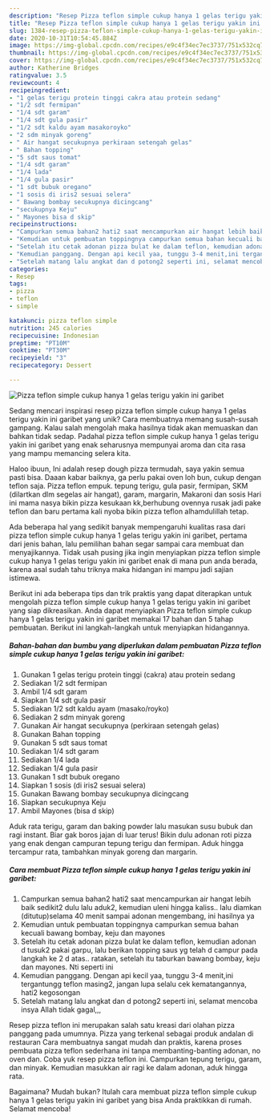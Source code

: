 ```yaml
---
description: "Resep Pizza teflon simple cukup hanya 1 gelas terigu yakin ini garibet Anti Gagal"
title: "Resep Pizza teflon simple cukup hanya 1 gelas terigu yakin ini garibet Anti Gagal"
slug: 1384-resep-pizza-teflon-simple-cukup-hanya-1-gelas-terigu-yakin-ini-garibet-anti-gagal
date: 2020-10-31T10:54:45.884Z
image: https://img-global.cpcdn.com/recipes/e9c4f34ec7ec3737/751x532cq70/pizza-teflon-simple-cukup-hanya-1-gelas-terigu-yakin-ini-garibet-foto-resep-utama.jpg
thumbnail: https://img-global.cpcdn.com/recipes/e9c4f34ec7ec3737/751x532cq70/pizza-teflon-simple-cukup-hanya-1-gelas-terigu-yakin-ini-garibet-foto-resep-utama.jpg
cover: https://img-global.cpcdn.com/recipes/e9c4f34ec7ec3737/751x532cq70/pizza-teflon-simple-cukup-hanya-1-gelas-terigu-yakin-ini-garibet-foto-resep-utama.jpg
author: Katherine Bridges
ratingvalue: 3.5
reviewcount: 4
recipeingredient:
- "1 gelas terigu protein tinggi cakra atau protein sedang"
- "1/2 sdt fermipan"
- "1/4 sdt garam"
- "1/4 sdt gula pasir"
- "1/2 sdt kaldu ayam masakoroyko"
- "2 sdm minyak goreng"
- " Air hangat secukupnya perkiraan setengah gelas"
- " Bahan topping"
- "5 sdt saus tomat"
- "1/4 sdt garam"
- "1/4 lada"
- "1/4 gula pasir"
- "1 sdt bubuk oregano"
- "1 sosis di iris2 sesuai selera"
- " Bawang bombay secukupnya dicingcang"
- "secukupnya Keju"
- " Mayones bisa d skip"
recipeinstructions:
- "Campurkan semua bahan2 hati2 saat mencampurkan air hangat lebih baik sedikit2 dulu lalu aduk2, kemudian uleni hingga kaliss.. lalu diamkan (ditutup)selama 40 menit sampai adonan mengembang, ini hasilnya ya"
- "Kemudian untuk pembuatan toppingnya campurkan semua bahan kecuali bawang bombay, keju dan mayones"
- "Setelah itu cetak adonan pizza bulat ke dalam teflon, kemudian adonan d tusuk2 pakai garpu, lalu berikan topping saus yg telah d campur pada langkah ke 2 d atas.. ratakan, setelah itu taburkan bawang bombay, keju dan mayones. Nti seperti ini"
- "Kemudian panggang. Dengan api kecil yaa, tunggu 3-4 menit,ini tergantungg teflon masing2, jangan lupa selalu cek kematangannya, hati2 kegosongan"
- "Setelah matang lalu angkat dan d potong2 seperti ini, selamat mencoba insya Allah tidak gagal,,,"
categories:
- Resep
tags:
- pizza
- teflon
- simple

katakunci: pizza teflon simple 
nutrition: 245 calories
recipecuisine: Indonesian
preptime: "PT10M"
cooktime: "PT30M"
recipeyield: "3"
recipecategory: Dessert

---
```



![Pizza teflon simple cukup hanya 1 gelas terigu yakin ini garibet](https://img-global.cpcdn.com/recipes/e9c4f34ec7ec3737/751x532cq70/pizza-teflon-simple-cukup-hanya-1-gelas-terigu-yakin-ini-garibet-foto-resep-utama.jpg)

Sedang mencari inspirasi resep pizza teflon simple cukup hanya 1 gelas terigu yakin ini garibet yang unik? Cara membuatnya memang susah-susah gampang. Kalau salah mengolah maka hasilnya tidak akan memuaskan dan bahkan tidak sedap. Padahal pizza teflon simple cukup hanya 1 gelas terigu yakin ini garibet yang enak seharusnya mempunyai aroma dan cita rasa yang mampu memancing selera kita.

Haloo ibuun, Ini adalah resep dough pizza termudah, saya yakin semua pasti bisa. Daaan kabar baiknya, ga perlu pakai oven loh bun, cukup dengan teflon saja. Pizza teflon empuk. tepung terigu, gula pasir, fermipan, SKM (dilartkan dlm segelas air hangat), garam, margarin, Makaroni dan sosis Hari ini mama nasya bikin pizza kesukaan kk,berhubung ovennya rusak jadi pake teflon dan baru pertama kali nyoba bikin pizza teflon alhamdulillah tetap.

Ada beberapa hal yang sedikit banyak mempengaruhi kualitas rasa dari pizza teflon simple cukup hanya 1 gelas terigu yakin ini garibet, pertama dari jenis bahan, lalu pemilihan bahan segar sampai cara membuat dan menyajikannya. Tidak usah pusing jika ingin menyiapkan pizza teflon simple cukup hanya 1 gelas terigu yakin ini garibet enak di mana pun anda berada, karena asal sudah tahu triknya maka hidangan ini mampu jadi sajian istimewa.


Berikut ini ada beberapa tips dan trik praktis yang dapat diterapkan untuk mengolah pizza teflon simple cukup hanya 1 gelas terigu yakin ini garibet yang siap dikreasikan. Anda dapat menyiapkan Pizza teflon simple cukup hanya 1 gelas terigu yakin ini garibet memakai 17 bahan dan 5 tahap pembuatan. Berikut ini langkah-langkah untuk menyiapkan hidangannya.

<!--inarticleads1-->

##### Bahan-bahan dan bumbu yang diperlukan dalam pembuatan Pizza teflon simple cukup hanya 1 gelas terigu yakin ini garibet:

1. Gunakan 1 gelas terigu protein tinggi (cakra) atau protein sedang
1. Sediakan 1/2 sdt fermipan
1. Ambil 1/4 sdt garam
1. Siapkan 1/4 sdt gula pasir
1. Sediakan 1/2 sdt kaldu ayam (masako/royko)
1. Sediakan 2 sdm minyak goreng
1. Gunakan  Air hangat secukupnya (perkiraan setengah gelas)
1. Gunakan  Bahan topping
1. Gunakan 5 sdt saus tomat
1. Sediakan 1/4 sdt garam
1. Sediakan 1/4 lada
1. Sediakan 1/4 gula pasir
1. Gunakan 1 sdt bubuk oregano
1. Siapkan 1 sosis (di iris2 sesuai selera)
1. Gunakan  Bawang bombay secukupnya dicingcang
1. Siapkan secukupnya Keju
1. Ambil  Mayones (bisa d skip)


Aduk rata terigu, garam dan baking powder lalu masukan susu bubuk dan ragi instant. Biar gak boros jajan di luar terus! Bikin dulu adonan roti pizza yang enak dengan campuran tepung terigu dan fermipan. Aduk hingga tercampur rata, tambahkan minyak goreng dan margarin. 

<!--inarticleads2-->

##### Cara membuat Pizza teflon simple cukup hanya 1 gelas terigu yakin ini garibet:

1. Campurkan semua bahan2 hati2 saat mencampurkan air hangat lebih baik sedikit2 dulu lalu aduk2, kemudian uleni hingga kaliss.. lalu diamkan (ditutup)selama 40 menit sampai adonan mengembang, ini hasilnya ya
1. Kemudian untuk pembuatan toppingnya campurkan semua bahan kecuali bawang bombay, keju dan mayones
1. Setelah itu cetak adonan pizza bulat ke dalam teflon, kemudian adonan d tusuk2 pakai garpu, lalu berikan topping saus yg telah d campur pada langkah ke 2 d atas.. ratakan, setelah itu taburkan bawang bombay, keju dan mayones. Nti seperti ini
1. Kemudian panggang. Dengan api kecil yaa, tunggu 3-4 menit,ini tergantungg teflon masing2, jangan lupa selalu cek kematangannya, hati2 kegosongan
1. Setelah matang lalu angkat dan d potong2 seperti ini, selamat mencoba insya Allah tidak gagal,,,


Resep pizza teflon ini merupakan salah satu kreasi dari olahan pizza panggang pada umumnya. Pizza yang terkenal sebagai produk andalan di restauran Cara membuatnya sangat mudah dan praktis, karena proses pembuata pizza teflon sederhana ini tanpa membanting-banting adonan, no oven dan. Coba yuk resep pizza teflon ini. Campurkan tepung terigu, garam, dan minyak. Kemudian masukkan air ragi ke dalam adonan, aduk hingga rata. 

Bagaimana? Mudah bukan? Itulah cara membuat pizza teflon simple cukup hanya 1 gelas terigu yakin ini garibet yang bisa Anda praktikkan di rumah. Selamat mencoba!
